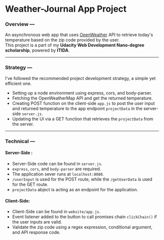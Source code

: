 # **Weather-Journal App Project**

### Overview &mdash;
An asynchronous web app that uses [OpenWeather](https://openweathermap.org/) API to retrieve today's temperature based on the zip code provided by the user.  
This project is a part of my **Udacity Web Development Nano-degree scholarship**, powered by **ITIDA**.
***
### Strategy &mdash;
I've followed the recommended project development strategy, a simple yet efficient one.
- Setting up a node environment using express, cors, and body-parser.
- Fetching the OpenWeatherMap API and get the returned temperature.
- Creating POST function on the client-side `app.js` to post the user input and returned temperature to the app endpoint `projectData` in the server-side `server.js`.
- Updating the UI via a GET function that retrieves the `projectData` from the server.
***
### Technical &mdash;
#### Server-Side :
- Server-Side code can be found in `server.js`.
- `express`, `cors`, and `body-parser` are required.
- The application sever runs at `localhost:8080`.
- `/userInput` is used for the POST route, while the `/getUserData` is used for the GET route.
- `projectData` abject is acting as an endpoint for the application.
#### Client-Side:
- Client-Side can be found in `website/app.js`.
- Event listener added to the button to call promises chain `clickChain()` if the user inputs are valid.
- Validate the zip code using a regex expression, conditional argument, and API response code.
